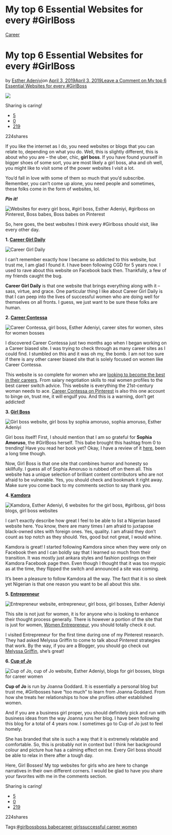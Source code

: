 # My top 6 Essential Websites for every #GirlBoss

[Career](https://estheradeniyi.com/category/career/)
# My top 6 Essential Websites for every #GirlBoss

by [Esther Adeniyi](https://estheradeniyi.com/author/esther-adeniyi/)on [April 3, 2019April 3, 2019](https://estheradeniyi.com/websites-for-every-girlboss/)[Leave a Comment on My top 6 Essential Websites for every #GirlBoss](https://estheradeniyi.com/websites-for-every-girlboss/#respond)

![](images\Websites-for-every-girl-boss.png)

Sharing is caring!

- [5](https://www.facebook.com/sharer/sharer.php?u=https%3A%2F%2Festheradeniyi.com%2Fwebsites-for-every-girlboss%2F&amp;t=My%20top%206%20Essential%20Websites%20for%20every%20%23GirlBoss)
- [0](https://twitter.com/intent/tweet?text=My%20top%206%20Essential%20Websites%20for%20every%20%23GirlBoss&amp;url=https%3A%2F%2Festheradeniyi.com%2Fwebsites-for-every-girlboss%2F)
- [219](#)

224shares

If you like the internet as I do, you need websites or blogs that you can relate to, depending on what you do. Well, this is slightly different, this is about who you are &#x2013; the uber, chic, **girl boss**. If you have found yourself in bigger shoes of some sort, you are most likely a girl boss, aha and oh well, you might like to visit some of the power websites I visit a lot.

You&#x2019;d fall in love with some of them so much that you&#x2019;d subscribe. Remember, you can&#x2019;t come up alone, you need people and sometimes, these folks come in the form of websites, lol.

***Pin it!***

![Websites for every girl boss, #girl boss, Esther Adeniyi, #girlboss on Pinterest, Boss babes, Boss babes on Pinterest](images\WEBSITES-FOR-EVERY-GIRL-BOSS-1.png)

So, here goes, the best websites I think every #Girlboss should visit, like every other day.

**1. [Career Girl Daily](https://www.careergirldaily.com/)**

![Career Girl Daily](images\Career-Girl-Daily.png)

I can&#x2019;t remember exactly how I became so addicted to this website, but trust me, I am glad I found it. I have been following CGD for 5 years now. I used to rave about this website on Facebook back then. Thankfully, a few of my friends caught the bug.

**Career Girl Daily** is that one website that brings everything along with it &#x2013; sass, virtue, and grace. One particular thing I like about Career Girl Daily is that I can peep into the lives of successful women who are doing well for themselves on all fronts. I guess, we just want to be sure these folks are human.

**2. [Career Contessa](https://www.careercontessa.com/)**

![Career Contessa, girl boss, Esther Adeniyi, career sites for women, sites for women bosses](images\Career-Contessa.png)

I discovered Career Contessa just two months ago when I began working on a Career biased site. I was trying to check through as many career sites as I could find. I stumbled on this and it was oh my, the bomb. I am not too sure if there is any other career biased site that is solely focused on women like Career Contessa.

This website is so complete for women who are [looking to become the best in their careers](https://estheradeniyi.com/become-best-at-what-you-do/). From salary negotiation skills to real women profiles to the best career switch advice. This website is everything the 21st-century woman needs to ace. [Career Contessa on Pinterest](https://www.pinterest.com/careercontessa/) is also this one account to binge on, trust me, it will engulf you. And this is a warning, don&#x2019;t get addicted!

**3. [Girl Boss](http://girlboss.com)**

![Girl boss website, girl boss by sophia amoruso, sophia amoruso, Esther Adeniyi](images\girl-boss.png)

Girl boss itself! First, I should mention that I am so grateful for **Sophia Amoruso**, the #GirlBoss herself. This babe brought this hashtag from 0 to trending! Have you read her book yet? Okay, I have a review of it [here](https://estheradeniyi.com/book-review-girl-boss-by-sophia-amoruso/), been a long time though.

Now, Girl Boss is that one site that combines humor and honesty so skillfully. I guess all of Sophia Amoruso is rubbed off on them all. This website has a unique selection of brilliant content contributors who are not afraid to be vulnerable. Yes, you should check and bookmark it right away. Make sure you come back to my comments section to say thank you.

**4. [Kamdora](http://kamdora.com)**

![Kamdora, Esther Adeniyi, 6 websites for the girl boss, #girlboss, girl boss blogs, girl boss websites](images\Kamdora.png)

I can&#x2019;t exactly describe how great I feel to be able to list a Nigerian based website here. You know, there are many times I am afraid to juxtapose black-owned sites with foreign ones. Yes, quality. I am afraid they don&#x2019;t count as top notch as they should. Yes, good but not great, I would whine.

Kamdora is great! I started following Kamdora since when they were only on Facebook then and I can boldly say that I learned so much from their transition. It was mostly just ankara styles and fashion postings on their Kamdora Facebook page then. Even though I thought that it was too myopic as at the time, they flipped the switch and announced a site was coming.

It&#x2019;s been a pleasure to follow Kamdora all the way. The fact that it is so sleek yet Nigerian is that one reason you want to be all about this site.

**5. [Entrepreneur](https://www.entrepreneur.com)**

![Entrepreneur website, entrepreneur, girl boss, girl bosses, Esther Adeniyi](images\entrepreneur.png)

This site is not just for women, it is for anyone who is looking to enhance their thought process generally. There is however a portion of the site that is just for women, [Women Entrepreneur](https://www.entrepreneur.com/topic/women-entrepreneurs), you should totally check it out.

I visited Entrepreneur for the first time during one of my Pinterest research. They had asked Melyssa Griffin to come to talk about Pinterest strategies that work. By the way, if you are a Blogger, you should go check out [Melyssa Griffin](https://www.melyssagriffin.com/), she&#x2019;s great!

**6. [Cup of Jo](https://cupofjo.com)**

![Cup of Jo, cup of Jo website, Esther Adeniyi, blogs for girl bosses, blogs for career women](images\Cup-of-Jo.png)

**Cup of Jo** is run by Joanna Goddard. It is essentially a personal blog but trust me, #Girlbosses have &#x201C;too much&#x201D; to learn from Joanna Goddard. From how she treats her relationships to how she profiles other established women.

And if you are a business girl proper, you should definitely pick and run with business ideas from the way Joanna runs her blog. I have been following this blog for a total of 4 years now. I sometimes go to Cup of Jo just to feel homely.

She has branded that site is such a way that it is extremely relatable and comfortable. So, this is probably not in context but I think her background colour and picture hue has a calming effect on me. Every Girl boss should be able to relax in there after a tough day.

Here, Girl Bosses! My top websites for girls who are here to change narratives in their own different corners. I would be glad to have you share your favorites with me in the comments section.

Sharing is caring!

- [5](https://www.facebook.com/sharer/sharer.php?u=https%3A%2F%2Festheradeniyi.com%2Fwebsites-for-every-girlboss%2F&amp;t=My%20top%206%20Essential%20Websites%20for%20every%20%23GirlBoss)
- [0](https://twitter.com/intent/tweet?text=My%20top%206%20Essential%20Websites%20for%20every%20%23GirlBoss&amp;url=https%3A%2F%2Festheradeniyi.com%2Fwebsites-for-every-girlboss%2F)
- [219](#)

224shares

Tags:[#girlboss](https://estheradeniyi.com/tag/girlboss/)[boss babe](https://estheradeniyi.com/tag/boss-babe/)[career girls](https://estheradeniyi.com/tag/career-girls/)[successful career women](https://estheradeniyi.com/tag/successful-career-women/)